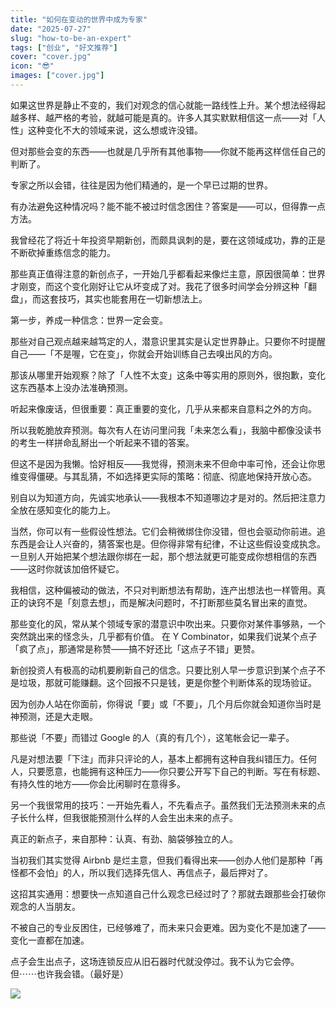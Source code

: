 ```yaml
---
title: "如何在变动的世界中成为专家"
date: "2025-07-27"
slug: "how-to-be-an-expert"
tags: ["创业", "好文推荐"]
cover: "cover.jpg"
icon: "😎"
images: ["cover.jpg"]
---
```

如果这世界是静止不变的，我们对观念的信心就能一路线性上升。某个想法经得起越多样、越严格的考验，就越可能是真的。许多人其实默默相信这一点——对「人性」这种变化不大的领域来说，这么想或许没错。



但对那些会变的东西——也就是几乎所有其他事物——你就不能再这样信任自己的判断了。



专家之所以会错，往往是因为他们精通的，是一个早已过期的世界。



有办法避免这种情况吗？能不能不被过时信念困住？答案是——可以，但得靠一点方法。



我曾经花了将近十年投资早期新创，而颇具讽刺的是，要在这领域成功，靠的正是不断砍掉重练信念的能力。



那些真正值得注意的新创点子，一开始几乎都看起来像烂主意，原因很简单：世界才刚变，而这个变化刚好让它从坏变成了对。我花了很多时间学会分辨这种「翻盘」，而这套技巧，其实也能套用在一切新想法上。



第一步，养成一种信念：世界一定会变。



那些对自己观点越来越笃定的人，潜意识里其实是认定世界静止。只要你不时提醒自己——「不是喔，它在变」，你就会开始训练自己去嗅出风的方向。



那该从哪里开始观察？除了「人性不太变」这条中等实用的原则外，很抱歉，变化这东西基本上没办法准确预测。



听起来像废话，但很重要：真正重要的变化，几乎从来都来自意料之外的方向。



所以我乾脆放弃预测。每次有人在访问里问我「未来怎么看」，我脑中都像没读书的考生一样拼命乱掰出一个听起来不错的答案。



但这不是因为我懒。恰好相反——我觉得，预测未来不但命中率可怜，还会让你思维变得僵硬。与其乱猜，不如选择更实际的策略：彻底、彻底地保持开放心态。



别自以为知道方向，先诚实地承认——我根本不知道哪边才是对的。然后把注意力全放在感知变化的能力上。



当然，你可以有一些假设性想法。它们会稍微绑住你没错，但也会驱动你前进。追东西是会让人兴奋的，猜答案也是。但你得非常有纪律，不让这些假设变成执念。
一旦别人开始把某个想法跟你绑在一起，那个想法就更可能变成你想相信的东西——这时你就该加倍怀疑它。



我相信，这种偏被动的做法，不只对判断想法有帮助，连产出想法也一样管用。真正的诀窍不是「刻意去想」，而是解决问题时，不打断那些莫名冒出来的直觉。



那些变化的风，常从某个领域专家的潜意识中吹出来。只要你对某件事够熟，一个突然跳出来的怪念头，几乎都有价值。
在 Y Combinator，如果我们说某个点子「疯了点」，那通常是称赞——搞不好还比「这点子不错」更赞。



新创投资人有极高的动机要刷新自己的信念。只要比别人早一步意识到某个点子不是垃圾，那就可能赚翻。这个回报不只是钱，更是你整个判断体系的现场验证。



因为创办人站在你面前，你得说「要」或「不要」，几个月后你就会知道你当时是神预测，还是大走眼。



那些说「不要」而错过 Google 的人（真的有几个），这笔帐会记一辈子。



凡是对想法要「下注」而非只评论的人，基本上都拥有这种自我纠错压力。任何人，只要愿意，也能拥有这种压力——你只要公开写下自己的判断。写在有标题、有持久性的地方——你会比闲聊时在意得多。



另一个我很常用的技巧：一开始先看人，不先看点子。虽然我们无法预测未来的点子长什么样，但我很能预测什么样的人会生出未来的点子。



真正的新点子，来自那种：认真、有劲、脑袋够独立的人。



当初我们其实觉得 Airbnb 是烂主意，但我们看得出来——创办人他们是那种「再怪都不会怕」的人，所以我们选择先信人、再信点子，最后押对了。



这招其实通用：想要快一点知道自己什么观念已经过时了？那就去跟那些会打破你观念的人当朋友。



不被自己的专业反困住，已经够难了，而未来只会更难。因为变化不是加速了——变化一直都在加速。



点子会生出点子，这场连锁反应从旧石器时代就没停过。我不认为它会停。
但⋯⋯也许我会错。（最好是）




![](https://prod-files-secure.s3.us-west-2.amazonaws.com/112d0858-5090-4d34-a606-b75eb8d65fd2/46476355-9cf3-4e99-9b7a-3531bc426380/1000202064.png?X-Amz-Algorithm=AWS4-HMAC-SHA256&X-Amz-Content-Sha256=UNSIGNED-PAYLOAD&X-Amz-Credential=ASIAZI2LB46675W7XIJH%2F20250906%2Fus-west-2%2Fs3%2Faws4_request&X-Amz-Date=20250906T021754Z&X-Amz-Expires=3600&X-Amz-Security-Token=IQoJb3JpZ2luX2VjEBoaCXVzLXdlc3QtMiJIMEYCIQD4CgUp%2FuxDKGLl1qjOtc%2BbHUajyaEHlL0vAjwgO9NqtQIhAMV1DI05BgQJiOBoU4VBJ1daCC1E%2B6xjvjvgrH74X%2BniKogECIP%2F%2F%2F%2F%2F%2F%2F%2F%2F%2FwEQABoMNjM3NDIzMTgzODA1IgweGUG31zsr24rSqUEq3APSnFsMpxXa%2Bx4iTxtV3yj8ZRzs9bp1JtFi%2FqpIXCmc2FbV88UQM08YUryu7ajxtXu4Dx%2Fn22hXQe1CpyffzWHjErEkPqUD6Ng8dL%2Be9IKG4iEZJ3z6Q1znVl%2F6yJUnyMXgzd3tWrsN9XJQmKhZRyWOUmDmg5MDuZl0Rwp6iy69rYZwepuJLVbGq8xWPv04k%2F1QJWw3Jdtp9j44ipiETzf4wvJSMKYcQRsvxwb5MztQde3yW34NZNaacF9TL5BRL4pp6xmYvMCmYAW%2BUZcHbTlmK7rTkiwz6QpWJmDnSqgcPLd80CKBCyjM%2F7sFqjgyea5W7V%2BvI%2BuqzBLzD5XS6N0PbeTOXptRHuq%2BfY37SLpUG9t2VtVVan74RRQgjn1z%2BOGn1ifXnPRJGvZ%2FLChwYDReYSFIfzzAyVzJLQMB%2B18TGmixpWJUHfMAdgdUji4G6NLuVHcSV70cyitEg3WQFGCFZgoQiMs%2F3rE3SH70xin4Jbxaom7LWbxZ3dxVWqQ%2FppvK493AzglKYL2uuNX13orhYyzTO4E%2FkZL8FaW%2F7dmaLHl7rMLOnfgIgSW2jkB5OpFwgP8noX%2F11ZiJNVZxSVSpBRm90NhPxW1V%2FWDfFUSLbKEBGIRF%2FDiW3XaUmDCQsO7FBjqkAR19VnCmVdCJAfJBolKdIdu0c4aAotkjub6WHlqKAKn7c5tvcR2QsbxfkEd76yfUJlb3hhXFrvRwwtyx7Za2JhbmmrsEuCmUBf41vPpE2lLFbrISFB07jLHSK8AWkfm0n9CPpPicVB3qSDQoLNo5NswhBqaZyw1E6RWw4znfjTkocP%2FPzN3b0xF0Ws15hAD5ti1EdIlL22xT47%2FPji1W5H%2FGmJmf&X-Amz-Signature=4ac485c62f0dc2a05e94f5d42d8e172f5b5d817d722e790ff468be462fab4f91&X-Amz-SignedHeaders=host&x-amz-checksum-mode=ENABLED&x-id=GetObject)

